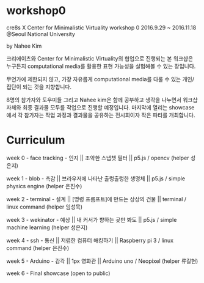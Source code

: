 # workshop0
cre8s X Center for Minimalistic Virtuality workshop 0
2016.9.29 ~ 2016.11.18
@Seoul National University

by Nahee Kim

크리에이츠와 Center for Minimalistic Virtuality의 협업으로 진행되는 본 워크샵은 누구든지 computational media를 활용한 표현 가능성을 실험해볼 수 있는 장입니다.

무언가에 제한되지 않고, 가장 자유롭게 computational media를 다룰 수 있는 개인/집단이 되는 것을 지향합니다.



8명의 참가자와 도우미들 그리고 Nahee kim은 함께 공부하고 생각을 나누면서 워크샵 자체와 최종 결과물 모두를 작업으로 진행할 예정입니다. 마지막에 열리는 showcase에서 각 참가자는 작업 과정과 결과물을 공유하는 전시회이자 작은 파티를 개최합니다.


# Curriculum

week 0 - face tracking - 인지 || 조악한 스냅챗 필터 || p5.js / opencv (helper 성은지)

week 1 - blob - 촉감 || 브라우저에 나타난 출렁출렁한 생명체 || p5.js / simple physics engine (helper 은진수)

week 2 - terminal - 설계 || [명령 프롬프트]에 만드는 상상의 건물  || terminal / linux command (helper 임성묵)

week 3 - wekinator - 예상 || 내 커서가 향하는 곳만 봐도 || p5.js / simple machine learning (helper 성은지)

week 4 - ssh - 통신 || 저렴한 컴퓨터 해킹하기 || Raspberry pi 3 / linux command  (helper 은진수)

week 5 - Arduino - 감각 || 1px 영화관 || Arduino uno / Neopixel (helper 류길현)

week 6 - Final showcase (open to public)
